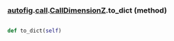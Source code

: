 ### [autofig](autofig.md).[call](autofig.call.md).[CallDimensionZ](autofig.call.CallDimensionZ.md).to_dict (method)


```py

def to_dict(self)

```


